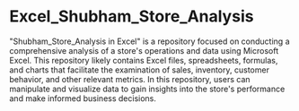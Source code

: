 # Excel_Shubham_Store_Analysis
 "Shubham_Store_Analysis in Excel" is a repository focused on conducting a comprehensive analysis of a store's operations and data using Microsoft Excel. 
This repository likely contains Excel files, spreadsheets, formulas, and charts that facilitate the examination of sales, inventory, customer behavior, and other relevant metrics.
In this repository, users can manipulate and visualize data to gain insights into the store's performance and make informed business decisions.

